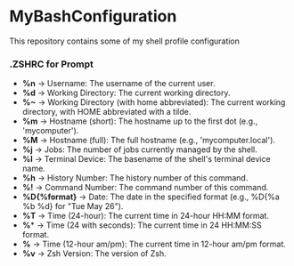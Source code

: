 MyBashConfiguration
===================

This repository contains some of my shell profile configuration

### .ZSHRC for Prompt
+ **%n** → Username: The username of the current user.
+ **%d** → Working Directory: The current working directory.
+ **%~** → Working Directory (with home abbreviated): The current working directory, with HOME abbreviated with a tilde.
+ **%m** → Hostname (short): The hostname up to the first dot (e.g., 'mycomputer').
+ **%M** → Hostname (full): The full hostname (e.g., 'mycomputer.local').
+ **%j** → Jobs: The number of jobs currently managed by the shell.
+ **%l** → Terminal Device: The basename of the shell's terminal device name.
+ **%h** → History Number: The history number of this command.
+ **%!** → Command Number: The command number of this command.
+ **%D{%format}** → Date: The date in the specified format (e.g., %D{%a %b %d} for "Tue May 26").
+ **%T** → Time (24-hour): The current time in 24-hour HH:MM format.
+ **%*** → Time (24 with seconds): The current time in 24 HH:MM:SS format.
+ **%** → Time (12-hour am/pm): The current time in 12-hour am/pm format.
+ **%v** → Zsh Version: The version of Zsh.
